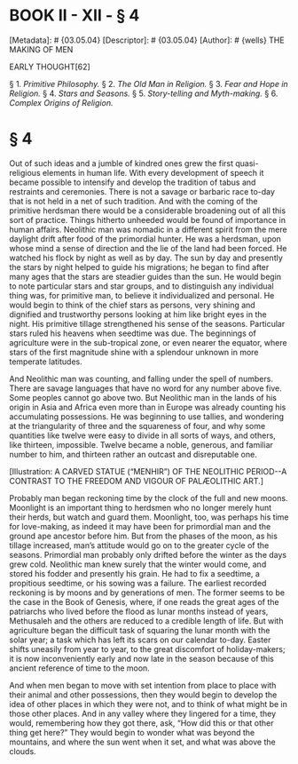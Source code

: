 # BOOK II - XII - § 4
[Metadata]: # {03.05.04}
[Descriptor]: # {03.05.04}
[Author]: # {wells}
THE MAKING OF MEN

EARLY THOUGHT[62]

§ 1. _Primitive Philosophy._ § 2. _The Old Man in Religion._ § 3.
_Fear and Hope in Religion._ § 4. _Stars and Seasons._ § 5.      _Story-telling
and Myth-making._ § 6. _Complex Origins of      Religion._

# § 4
Out of such ideas and a jumble of kindred ones grew the first quasi-religious
elements in human life. With every development of speech it became possible to
intensify and develop the tradition of tabus and restraints and ceremonies.
There is not a savage or barbaric race to-day that is not held in a net of such
tradition. And with the coming of the primitive herdsman there would be a
considerable broadening out of all this sort of practice. Things hitherto
unheeded would be found of importance in human affairs. Neolithic man was
nomadic in a different spirit from the mere daylight drift after food of the
primordial hunter. He was a herdsman, upon whose mind a sense of direction and
the lie of the land had been forced. He watched his flock by night as well as
by day. The sun by day and presently the stars by night helped to guide his
migrations; he began to find after many ages that the stars are steadier guides
than the sun. He would begin to note particular stars and star groups, and to
distinguish any individual thing was, for primitive man, to believe it
individualized and personal. He would begin to think of the chief stars as
persons, very shining and dignified and trustworthy persons looking at him like
bright eyes in the night. His primitive tillage strengthened his sense of the
seasons. Particular stars ruled his heavens when seedtime was due. The
beginnings of agriculture were in the sub-tropical zone, or even nearer the
equator, where stars of the first magnitude shine with a splendour unknown in
more temperate latitudes.

And Neolithic man was counting, and falling under the spell of numbers. There
are savage languages that have no word for any number above five. Some peoples
cannot go above two. But Neolithic man in the lands of his origin in Asia and
Africa even more than in Europe was already counting his accumulating
possessions. He was beginning to use tallies, and wondering at the
triangularity of three and the squareness of four, and why some quantities like
twelve were easy to divide in all sorts of ways, and others, like thirteen,
impossible. Twelve became a noble, generous, and familiar number to him, and
thirteen rather an outcast and disreputable one.

[Illustration: A CARVED STATUE (“MENHIR”) OF THE NEOLITHIC PERIOD--A CONTRAST
TO THE FREEDOM AND VIGOUR OF PALÆOLITHIC ART.]

Probably man began reckoning time by the clock of the full and new moons.
Moonlight is an important thing to herdsmen who no longer merely hunt their
herds, but watch and guard them. Moonlight, too, was perhaps his time for
love-making, as indeed it may have been for primordial man and the ground ape
ancestor before him. But from the phases of the moon, as his tillage increased,
man’s attitude would go on to the greater cycle of the seasons. Primordial man
probably only drifted before the winter as the days grew cold. Neolithic man
knew surely that the winter would come, and stored his fodder and presently his
grain. He had to fix a seedtime, a propitious seedtime, or his sowing was a
failure. The earliest recorded reckoning is by moons and by generations of men.
The former seems to be the case in the Book of Genesis, where, if one reads the
great ages of the patriarchs who lived before the flood as lunar months instead
of years, Methusaleh and the others are reduced to a credible length of life.
But with agriculture began the difficult task of squaring the lunar month with
the solar year; a task which has left its scars on our calendar to-day. Easter
shifts uneasily from year to year, to the great discomfort of holiday-makers;
it is now inconveniently early and now late in the season because of this
ancient reference of time to the moon.

And when men began to move with set intention from place to place with their
animal and other possessions, then they would begin to develop the idea of
other places in which they were not, and to think of what might be in those
other places. And in any valley where they lingered for a time, they would,
remembering how they got there, ask, “How did this or that other thing get
here?” They would begin to wonder what was beyond the mountains, and where the
sun went when it set, and what was above the clouds.

